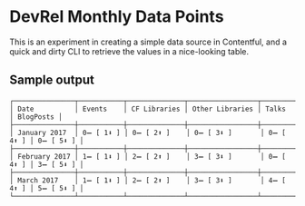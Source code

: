 # DevRel Monthly Data Points

This is an experiment in creating a simple data source in Contentful, and a quick and dirty CLI to retrieve the values in a nice-looking table.

## Sample output

```
┌───────────────┬───────────┬──────────────┬─────────────────┬───────────┬───────────┐
│ Date          │ Events    │ CF Libraries │ Other Libraries │ Talks     │ BlogPosts │
├───────────────┼───────────┼──────────────┼─────────────────┼───────────┼───────────┤
│ January 2017  │ 0➖ [ 1⬇ ] │ 0➖ [ 2⬆ ]    │ 0➖ [ 3⬇ ]       │ 0➖ [ 4⬆ ] │ 0➖ [ 5⬇ ] │
├───────────────┼───────────┼──────────────┼─────────────────┼───────────┼───────────┤
│ February 2017 │ 1➖ [ 1⬇ ] │ 2➖ [ 2⬆ ]    │ 3➖ [ 3⬇ ]       │ 0➖ [ 4⬆ ] │ 3➖ [ 5⬇ ] │
├───────────────┼───────────┼──────────────┼─────────────────┼───────────┼───────────┤
│ March 2017    │ 1➖ [ 1⬇ ] │ 2➖ [ 2⬆ ]    │ 3➖ [ 3⬇ ]       │ 4➖ [ 4⬆ ] │ 5➖ [ 5⬇ ] │
└───────────────┴───────────┴──────────────┴─────────────────┴───────────┴───────────┘
```
